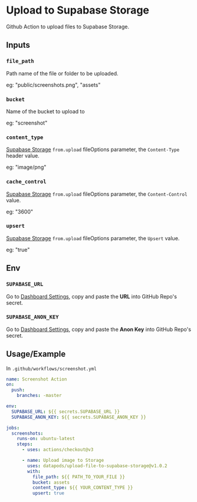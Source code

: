 # Upload to Supabase Storage

Github Action to upload files to Supabase Storage.

## Inputs

### `file_path`

Path name of the file or folder to be uploaded.

eg: "public/screenshots.png", "assets"

### `bucket`

Name of the bucket to upload to

eg: "screenshot"

### `content_type`

[Supabase Storage](https://supabase.com/docs/reference/javascript/storage-from-upload#parameters) `from.upload` fileOptions parameter, the `Content-Type` header value.

eg: "image/png"

### `cache_control`

[Supabase Storage](https://supabase.com/docs/reference/javascript/storage-from-upload#parameters) `from.upload` fileOptions parameter, the `Content-Control` value.

eg: "3600"

### `upsert`

[Supabase Storage](https://supabase.com/docs/reference/javascript/storage-from-upload#parameters) `from.upload` fileOptions parameter, the `Upsert` value.

eg: "true"

## Env

### `SUPABASE_URL`

Go to [Dashboard Settings](https://app.supabase.com/project/<your-project-ref>/settings/api), copy and paste the **URL** into GitHub Repo's secret.

### `SUPABASE_ANON_KEY`

Go to [Dashboard Settings](https://app.supabase.com/project/<your-project-ref>/settings/api), copy and paste the **Anon Key** into GitHub Repo's secret.

## Usage/Example

In `.github/workflows/screenshot.yml`

```yml
name: Screenshot Action
on:
  push:
    branches: -master

env:
  SUPABASE_URL: ${{ secrets.SUPABASE_URL }}
  SUPABASE_ANON_KEY: ${{ secrets.SUPABASE_ANON_KEY }}

jobs:
  screenshots:
    runs-on: ubuntu-latest
    steps:
      - uses: actions/checkout@v3

      - name: Upload image to Storage
        uses: datapods/upload-file-to-supabase-storage@v1.0.2
        with:
          file_path: ${{ PATH_TO_YOUR_FILE }}
          bucket: assets
          content_type: ${{ YOUR_CONTENT_TYPE }}
          upsert: true
```
